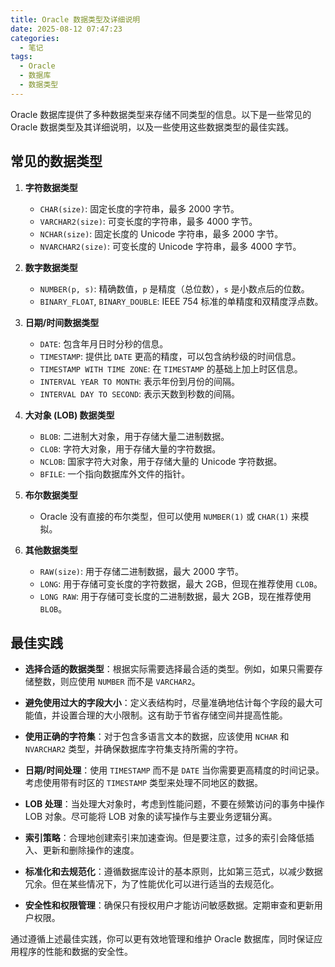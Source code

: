 ```yaml
---
title: Oracle 数据类型及详细说明
date: 2025-08-12 07:47:23
categories:
  - 笔记
tags: 
  - Oracle
  - 数据库
  - 数据类型
---
```


Oracle 数据库提供了多种数据类型来存储不同类型的信息。以下是一些常见的 Oracle 数据类型及其详细说明，以及一些使用这些数据类型的最佳实践。

## 常见的数据类型

1. **字符数据类型**
   - `CHAR(size)`: 固定长度的字符串，最多 2000 字节。
   - `VARCHAR2(size)`: 可变长度的字符串，最多 4000 字节。
   - `NCHAR(size)`: 固定长度的 Unicode 字符串，最多 2000 字节。
   - `NVARCHAR2(size)`: 可变长度的 Unicode 字符串，最多 4000 字节。

2. **数字数据类型**
   - `NUMBER(p, s)`: 精确数值，`p` 是精度（总位数），`s` 是小数点后的位数。
   - `BINARY_FLOAT`, `BINARY_DOUBLE`: IEEE 754 标准的单精度和双精度浮点数。

3. **日期/时间数据类型**
   - `DATE`: 包含年月日时分秒的信息。
   - `TIMESTAMP`: 提供比 `DATE` 更高的精度，可以包含纳秒级的时间信息。
   - `TIMESTAMP WITH TIME ZONE`: 在 `TIMESTAMP` 的基础上加上时区信息。
   - `INTERVAL YEAR TO MONTH`: 表示年份到月份的间隔。
   - `INTERVAL DAY TO SECOND`: 表示天数到秒数的间隔。

4. **大对象 (LOB) 数据类型**
   - `BLOB`: 二进制大对象，用于存储大量二进制数据。
   - `CLOB`: 字符大对象，用于存储大量的字符数据。
   - `NCLOB`: 国家字符大对象，用于存储大量的 Unicode 字符数据。
   - `BFILE`: 一个指向数据库外文件的指针。

5. **布尔数据类型**
   - Oracle 没有直接的布尔类型，但可以使用 `NUMBER(1)` 或 `CHAR(1)` 来模拟。

6. **其他数据类型**
   - `RAW(size)`: 用于存储二进制数据，最大 2000 字节。
   - `LONG`: 用于存储可变长度的字符数据，最大 2GB，但现在推荐使用 `CLOB`。
   - `LONG RAW`: 用于存储可变长度的二进制数据，最大 2GB，现在推荐使用 `BLOB`。

## 最佳实践

- **选择合适的数据类型**：根据实际需要选择最合适的类型。例如，如果只需要存储整数，则应使用 `NUMBER` 而不是 `VARCHAR2`。

- **避免使用过大的字段大小**：定义表结构时，尽量准确地估计每个字段的最大可能值，并设置合理的大小限制。这有助于节省存储空间并提高性能。

- **使用正确的字符集**：对于包含多语言文本的数据，应该使用 `NCHAR` 和 `NVARCHAR2` 类型，并确保数据库字符集支持所需的字符。

- **日期/时间处理**：使用 `TIMESTAMP` 而不是 `DATE` 当你需要更高精度的时间记录。考虑使用带有时区的 `TIMESTAMP` 类型来处理不同地区的数据。

- **LOB 处理**：当处理大对象时，考虑到性能问题，不要在频繁访问的事务中操作 LOB 对象。尽可能将 LOB 对象的读写操作与主要业务逻辑分离。

- **索引策略**：合理地创建索引来加速查询。但是要注意，过多的索引会降低插入、更新和删除操作的速度。

- **标准化和去规范化**：遵循数据库设计的基本原则，比如第三范式，以减少数据冗余。但在某些情况下，为了性能优化可以进行适当的去规范化。

- **安全性和权限管理**：确保只有授权用户才能访问敏感数据。定期审查和更新用户权限。

通过遵循上述最佳实践，你可以更有效地管理和维护 Oracle 数据库，同时保证应用程序的性能和数据的安全性。
